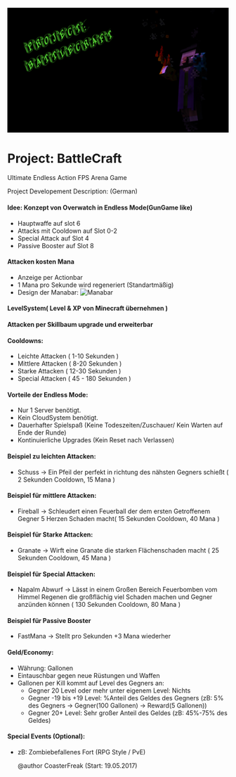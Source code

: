 ![Preview of BattleCraft](Project_BattleCraft.png)

# Project: BattleCraft
Ultimate Endless Action FPS Arena Game

Project Developement Description: (German)

#### Idee: Konzept von Overwatch in Endless Mode(GunGame like)
- Hauptwaffe auf slot 6
- Attacks mit Cooldown auf Slot 0-2
- Special Attack auf Slot 4
- Passive Booster auf Slot 8
  		
#### Attacken kosten Mana
- Anzeige per Actionbar
- 1 Mana pro Sekunde wird regeneriert (Standartmäßig)
- Design der Manabar: ![Manabar](https://image.prntscr.com/image/3e3047b357754395aae969ee53d8564d.png)

#### LevelSystem( Level & XP von Minecraft übernehmen )
  
#### Attacken per Skillbaum upgrade und erweiterbar
  		
  
#### Cooldowns:
- Leichte Attacken ( 1-10 Sekunden )
- Mittlere Attacken ( 8-20 Sekunden )
- Starke Attacken ( 12-30 Sekunden )
- Special Attacken ( 45 - 180 Sekunden )	
  
  
#### Vorteile der Endless Mode:
- Nur 1 Server benötigt.
- Kein CloudSystem benötigt.
- Dauerhafter Spielspaß (Keine Todeszeiten/Zuschauer/ Kein Warten auf Ende der Runde)
- Kontinuierliche Upgrades (Kein Reset nach Verlassen)
  		
  
#### Beispiel zu leichten Attacken:
- Schuss -> Ein Pfeil der perfekt in richtung des nähsten Gegners schießt ( 2 Sekunden Cooldown, 15 Mana )
  
#### Beispiel für mittlere Attacken:
- Fireball -> Schleudert einen Feuerball der dem ersten Getroffenem Gegner 5 Herzen Schaden macht( 15 Sekunden Cooldown, 40 Mana )

#### Beispiel für Starke Attacken:
- Granate -> Wirft eine Granate die starken Flächenschaden macht ( 25 Sekunden Cooldown, 45 Mana )
  
#### Beispiel für Special Attacken:
- Napalm Abwurf -> Lässt in einem Großen Bereich Feuerbomben vom Himmel Regenen die großflächig viel Schaden machen und Gegner anzünden können ( 130 Sekunden Cooldown, 80 Mana )
  
#### Beispiel für Passive Booster
- FastMana -> Stellt pro Sekunden +3 Mana wiederher

#### Geld/Economy:
- Währung: Gallonen
- Eintauschbar gegen neue Rüstungen und Waffen
- Gallonen per Kill kommt auf Level des Gegners an:
  - Gegner 20 Level oder mehr unter eigenem Level: Nichts
  - Gegner -19 bis +19 Level: %Anteil des Geldes des Gegners (zB: 5% des Gegners -> Gegner(100 Gallonen) -> Reward(5 Gallonen))
  - Gegner 20+ Level: Sehr großer Anteil des Geldes (zB: 45%-75% des Geldes)

#### Special Events (Optional):
- zB: Zombiebefallenes Fort (RPG Style / PvE)
  
  @author CoasterFreak (Start: 19.05.2017)
